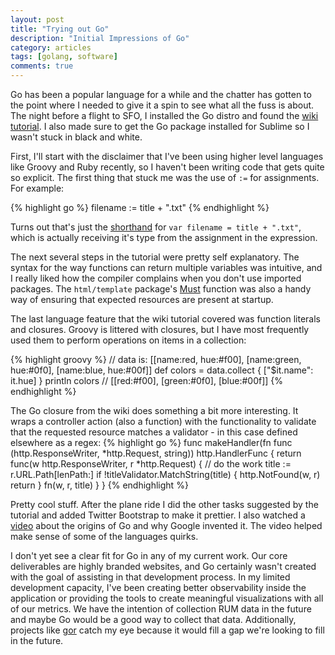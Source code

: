 ```yaml
---
layout: post
title: "Trying out Go"
description: "Initial Impressions of Go"
category: articles
tags: [golang, software]
comments: true
---
```


Go has been a popular language for a while and the chatter has gotten to the point where I needed to give it a spin to see what all the fuss is about.  The night before a flight to SFO, I installed the Go distro and found the [wiki tutorial](http://golang.org/doc/articles/wiki/).  I also made sure to get the Go package installed for Sublime so I wasn't stuck in black and white.

First, I'll start with the disclaimer that I've been using higher level languages like Groovy and Ruby recently, so I haven't been writing code that gets quite so explicit.  The first thing that stuck me was the use of `:=` for assignments.  For example:

{% highlight go %}
filename := title + ".txt"
{% endhighlight %}

Turns out that's just the [shorthand](http://golang.org/ref/spec#Short_variable_declarations) for `var filename = title + ".txt"`, which is actually receiving it's type from the assignment in the expression.

The next several steps in the tutorial were pretty self explanatory.  The syntax for the way functions can return multiple variables was intuitive, and I really liked how the compiler complains when you don't use imported packages.  The `html/template` package's [Must](http://golang.org/pkg/html/template/#Must) function was also a handy way of ensuring that expected resources are present at startup.

The last language feature that the wiki tutorial covered was function literals and closures.  Groovy is littered with closures, but I have most frequently used them to perform operations on items in a collection:

{% highlight groovy %}
// data is: [[name:red, hue:#f00], [name:green, hue:#0f0], [name:blue, hue:#00f]]
def colors = data.collect {
  ["$it.name": it.hue]
}
println colors
// [[red:#f00], [green:#0f0], [blue:#00f]]
{% endhighlight %}

The Go closure from the wiki does something a bit more interesting.  It wraps a controller action (also a function) with the functionality to validate that the requested resource matches a validator - in this case defined elsewhere as a regex:
{% highlight go %}
func makeHandler(fn func (http.ResponseWriter, *http.Request, string)) http.HandlerFunc {
  return func(w http.ResponseWriter, r *http.Request) {
    // do the work
    title := r.URL.Path[lenPath:]
    if !titleValidator.MatchString(title) {
      http.NotFound(w, r)
      return
    }
    fn(w, r, title)
  }
}
{% endhighlight %}

Pretty cool stuff.  After the plane ride I did the other tasks suggested by the tutorial and added Twitter Bootstrap to make it prettier.  I also watched a [video](http://www.infoq.com/presentations/Go-Google) about the origins of Go and why Google invented it.  The video helped make sense of some of the languages quirks.

I don't yet see a clear fit for Go in any of my current work.  Our core deliverables are highly branded websites, and Go certainly wasn't created with the goal of assisting in that development process.  In my limited development capacity, I've been creating better observability inside the application or providing the tools to create meaningful visualizations with all of our metrics.  We have the intention of collection RUM data in the future and maybe Go would be a good way to collect that data.  Additionally, projects like [gor](https://github.com/buger/gor) catch my eye because it would fill a gap we're looking to fill in the future.
